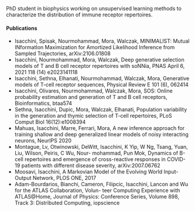 PhD student in biophysics working on unsupervised learning methods to characterize the distribution of immune receptor repertoires.

#### Publications
* Isacchini, Spisak, Nourmohammad, Mora, Walczak, MINIMALIST: Mutual INformatIon Maximization for Amortized Likelihood Inference from Sampled Trajectories, 	arXiv:2106.01808
* Isacchini, Nourmohammad, Mora, Walczak, Deep generative selection models of T and B cell receptor repertoires with soNNia, PNAS April 6, 2021 118 (14) e2023141118
* Isacchini, Sethna, Elhanati, Nourmohammad, Walczak, Mora, Generative models of T-cell receptor sequences, Physical Review E 101 (6), 062414
* Isacchini, Olivares, Nourmohammad, Walczak, Mora, SOS: Online probability estimation and generation of T and B cell receptors, Bioinformatics, btaa574
* Sethna, Isacchini, Dupic, Mora, Walczak, Elhanati, Population variability in the generation and thymic selection of T-cell repertoires, PLoS Comput Biol 16(12):e1008394
* Mahuas, Isacchini, Marre, Ferrari, Mora, A new inference approach for training shallow and deep generalized linear models of noisy interacting neurons, NeurIPS 2020
* Montague, Lv, Otwinowski, DeWitt, Isacchini, K Yip, W Ng, Tsang, Yuan, Liu, Wilson, Peiris, C Wu, Nour- mohammad, Pun Mok, Dynamics of B-cell repertoires and emergence of cross-reactive responses in COVID-19 patients with different disease severity, arXiv:2007.06762
* Moosavi, Isacchini, A Markovian Model of the Evolving World Input-Output Network, PLOS ONE, 2017
* Adam-Bourdarios, Bianchi, Cameron, Filipcic, Isacchini, Lancon and Wu for the ATLAS Collaboration, Volun- teer Computing Experience with ATLAS@Home, Journal of Physics: Conference Series, Volume 898, Track 3: Distributed Computing, iopscience
